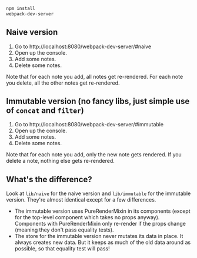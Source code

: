 ```js
npm install
webpack-dev-server
```

## Naive version

1. Go to http://localhost:8080/webpack-dev-server/#naive
2. Open up the console.
3. Add some notes.
4. Delete some notes.

Note that for each note you add, all notes get re-rendered. For each note
you delete, all the other notes get re-rendered.

## Immutable version (no fancy libs, just simple use of `concat` and `filter`)

1. Go to http://localhost:8080/webpack-dev-server/#immutable
2. Open up the console.
3. Add some notes.
4. Delete some notes.

Note that for each note you add, only the new note gets rendered. If you delete
a note, nothing else gets re-rendered.

## What's the difference?

Look at `lib/naive` for the naive version and `lib/immutable` for the immutable
version. They're almost identical except for a few differences.

- The immutable version uses PureRenderMixin in its components (except for the
  top-level component which takes no props anyway). Components with
  PureRenderMixin only re-render if the props change (meaning they don't pass
  equality tests).
- The store for the immutable version never mutates its data in place. It always
  creates new data. But it keeps as much of the old data around as possible, so
  that equality test will pass!

